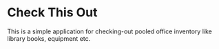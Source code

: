 # Check This Out

This is a simple application for checking-out pooled office inventory like library books, equipment etc.
